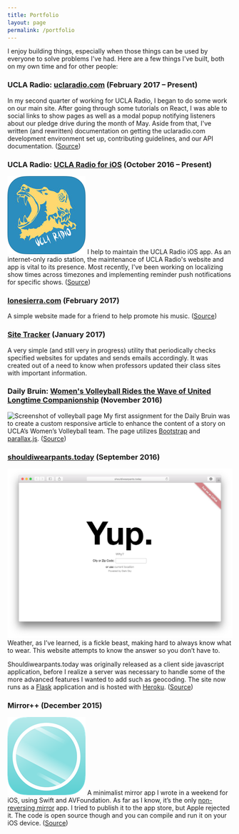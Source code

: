 ```yaml
---
title: Portfolio
layout: page
permalink: /portfolio
---
```


I enjoy building things, especially when those things can be used by everyone to solve problems I've had. Here are a few things I've built, both on my own time and for other people:

### UCLA Radio: [uclaradio.com][1] (February 2017 – Present)

In my second quarter of working for UCLA Radio, I began to do some work on our main site. After going through some tutorials on React, I was able to social links to show pages as well as a modal popup notifying listeners about our pledge drive during the month of May. Aside from that, I've written (and rewritten) documentation on getting the uclaradio.com development environment set up, contributing guidelines, and our API documentation. ([Source][2])


### UCLA Radio: [UCLA Radio for iOS][3] (October 2016 – Present)
![UCLA Radio app icon][image-1]
I help to maintain the UCLA Radio iOS app. As an internet-only radio station, the maintenance of UCLA Radio's website and app is vital to its presence. Most recently, I've been working on localizing show times across timezones and implementing reminder push notifications for specific shows. ([Source][4])

### [lonesierra.com][5] (February 2017)
A simple website made for a friend to help promote his music. ([Source][6])

### [Site Tracker](http://sitetracker.nathansmith.io) (January 2017)

A very simple (and still very in progress) utility that periodically checks specified websites for updates and sends emails accordingly. It was created out of a need to know when professors updated their class sites with important information.

### Daily Bruin: [Women's Volleyball Rides the Wave of United Longtime Companionship][7] (November 2016)
![Screenshot of volleyball page][image-2]
My first assignment for the Daily Bruin was to create a custom responsive article to enhance the content of a story on UCLA’s Women’s Volleyball team. The page utilizes [Bootstrap][8] and [parallax.js][9]. ([Source][10])

### [shouldiwearpants.today][11] (September 2016)
![Screenshot of shouldiwearpants.today][image-3]
Weather, as I’ve learned, is a fickle beast, making hard to always know what to wear. This website attempts to know the answer so you don’t have to.

Shouldiwearpants.today was originally released as a client side javascript application, before I realize a server was necessary to handle some of the more advanced features I wanted to add such as geocoding. The site now runs as a [Flask][12] application and is hosted with [Heroku][13]. ([Source][14])

### Mirror++ (December 2015)
![Mirror++ app icon][image-4]
A minimalist mirror app I wrote in a weekend for iOS, using Swift and AVFoundation. As far as I know, it’s the only [non-reversing mirror][15] app. I tried to publish it to the app store, but Apple rejected it. The code is open source though and you can compile and run it on your iOS device. ([Source][16])

[1]:	https://uclaradio.com
[2]:	https://github.com/uclaradio/uclaradio
[3]:	https://itunes.apple.com/us/app/ucla-radio/id420784130
[4]:	https://github.com/uclaradio/uclaradio-iOS
[5]:	http://lonesierra.com
[6]:	https://github.com/nathunsmitty/lonesierra.com
[7]:	http://graphics.dailybruin.com/womens-volleyball-2016/
[8]:	http://getbootstrap.com
[9]:	http://pixelcog.github.io/parallax.js/
[10]:	https://github.com/daily-bruin/wvolleyball_f16wk6
[11]:	http://shouldiwearpants.today
[12]:	http://flask.pocoo.org
[13]:	https://www.heroku.com/
[14]:	https://github.com/nathunsmitty/shouldiwearpants.today
[15]:	https://en.wikipedia.org/wiki/Non-reversing_mirror
[16]:	https://github.com/nathunsmitty/MirrorPlusPlus

[image-1]:	images/uclaradio.png
[image-2]:	images/volleyball.png
[image-3]:	images/pants.png
[image-4]:	images/mpp.png

